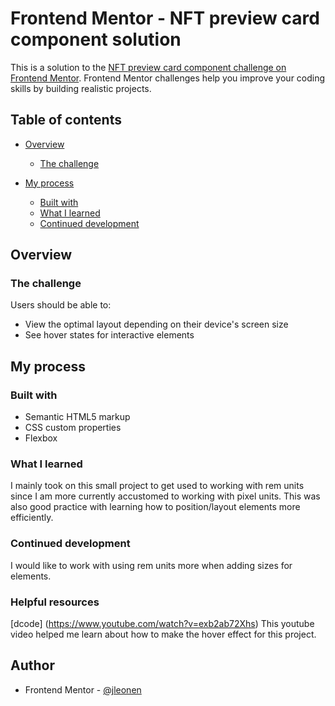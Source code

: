 # Frontend Mentor - NFT preview card component solution

This is a solution to the [NFT preview card component challenge on Frontend Mentor](https://www.frontendmentor.io/challenges/nft-preview-card-component-SbdUL_w0U). Frontend Mentor challenges help you improve your coding skills by building realistic projects.

## Table of contents

- [Overview](#overview)

  - [The challenge](#the-challenge)

- [My process](#my-process)
  - [Built with](#built-with)
  - [What I learned](#what-i-learned)
  - [Continued development](#continued-development)

## Overview

### The challenge

Users should be able to:

- View the optimal layout depending on their device's screen size
- See hover states for interactive elements

## My process

### Built with

- Semantic HTML5 markup
- CSS custom properties
- Flexbox

### What I learned

I mainly took on this small project to get used to working with rem units since I am more currently accustomed to working with pixel units. This was also good practice with learning how to position/layout elements more efficiently.

### Continued development

I would like to work with using rem units more when adding sizes for elements.

### Helpful resources

[dcode] (https://www.youtube.com/watch?v=exb2ab72Xhs) This youtube video helped me learn about how to make the hover effect for this project.

## Author

- Frontend Mentor - [@jleonen](https://www.frontendmentor.io/profile/jleonen)
